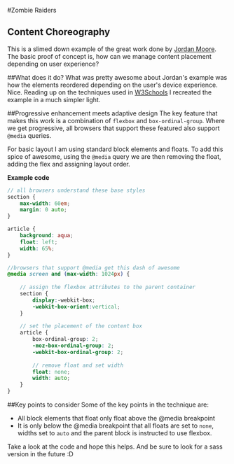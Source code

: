 #Zombie Raiders

## Content Choreography
This is a slimed down example of the great work done by [Jordan Moore](http://www.jordanm.co.uk/contentchoreography). The basic proof of concept is, how can we manage content placement depending on user experience?

##What does it do?
What was pretty awesome about Jordan's example was how the elements reordered depending on the user's device experience. Nice. Reading up on the techniques used in [W3Schools](http://www.w3schools.com/cssref/css3_pr_box-ordinal-group.asp) I recreated the example in a much simpler light. 

##Progressive enhancement meets adaptive design
The key feature that makes this work is a combination of ``flexbox`` and ``box-ordinal-group``. Where we get progressive, all browsers that support these featured also support ``@media`` queries. 

For basic layout I am using standard block elements and floats. To add this spice of awesome, using the ``@media`` query we are then removing the float, adding the flex and assigning layout order. 

**Example code**
```scss
// all browsers understand these base styles
section {
	max-width: 60em;
	margin: 0 auto;
}

article {
	background: aqua;
	float: left;
	width: 65%;
}

//browsers that support @media get this dash of awesome
@media screen and (max-width: 1024px) {
	
	// assign the flexbox attributes to the parent container
	section {
		display:-webkit-box;
		-webkit-box-orient:vertical;
	}
	
	// set the placement of the content box
	article {
		box-ordinal-group: 2;
		-moz-box-ordinal-group: 2;
		-webkit-box-ordinal-group: 2;
		
		// remove float and set width
		float: none;
		width: auto;
	}
}

```

##Key points to consider
Some of the key points in the technique are:
* All block elements that float only float above the @media breakpoint
* It is only below the @media breakpoint that all floats are set to ``none``, widths set to ``auto`` and the parent block is instructed to use flexbox.

Take a look at the code and hope this helps. And be sure to look for a sass version in the future :D
